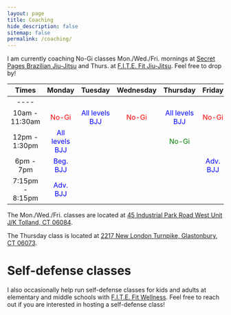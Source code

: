 ```yaml
---
layout: page
title: Coaching
hide_description: false
sitemap: false
permalink: /coaching/
---
```


I am currently coaching No-Gi classes Mon./Wed./Fri. mornings at [Secret Pages Brazilian Jiu-Jitsu](http://secretpagesbjj.com/) and Thurs. at [F.I.T.E. Fit Jiu-Jitsu](https://www.joinfitefit.com/schedule). Feel free to drop by!


| Times           | Monday        | Tuesday    |  Wednesday  | Thursday    |  Friday      |
| :----:          |    :----:     | :----:     |     :---:   |  :----:     |  :----:      |
| ----            |               |            |             |             |              |
| 10am - 11:30am  | <span style="color:red">No-Gi</span> | <span style="color:blue">All levels BJJ</span>  | <span style="color:red">No-Gi</span>    |  <span style="color:blue">All levels BJJ</span>    | <span style="color:red">No-Gi</span>   |
| 12pm - 1:30pm   | <span style="color:blue">All levels BJJ</span>  |            |             | <span style="color:green">No-Gi</span>    |              |
| 6pm - 7pm       | <span style="color:blue">Beg. BJJ</span>  |            |             |             | <span style="color:blue">Adv. BJJ</span> |
| 7:15pm - 8:15pm | <span style="color:blue">Adv. BJJ</span>  |            |             |             |              |



The Mon./Wed./Fri. classes are located at [45 Industrial Park Road West Unit J/K Tolland, CT 06084](https://www.google.com/maps/place/45+Industrial+Park+Rd+W+j+k,+Tolland,+CT+06084/@41.8616852,-72.4229091,17z/data=!3m1!4b1!4m5!3m4!1s0x89e6f426970fa11f:0xcb089c41736fdb9e!8m2!3d41.8616812!4d-72.4207151). 

The Thursday class is located at [2217 New London Turnpike, Glastonbury, CT 06073](https://www.google.com/maps/place/2217+New+London+Turnpike,+South+Glastonbury,+CT+06073/@41.6797233,-72.5493192,17z/data=!3m1!4b1!4m5!3m4!1s0x89e6502178a29017:0x73004f27be4aa179!8m2!3d41.6797193!4d-72.5471252).

<!--
![Pans](/assets/img/Pans.jpg)

{:.image-caption}
*(Left to right: Rodrigo Gabriel Silva Mariani, Jozef Chen, David Ian Monserrate, Rafael Leite Borges.)*
-->

# Self-defense classes
I also occasionally help run self-defense classes for kids and adults at elementary and middle schools with [F.I.T.E. Fit Wellness](https://www.joinfitefit.com/about). Feel free to reach out if you are interested in hosting a self-defense class!





